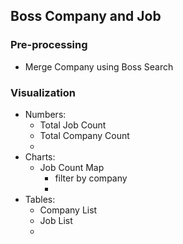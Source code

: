 ## Boss Company and Job

### Pre-processing 
- Merge Company using Boss Search

### Visualization
- Numbers: 
    - Total Job Count
    - Total Company Count
    - 
- Charts:
    - Job Count Map
        - filter by company
        - 
- Tables:
    - Company List
    - Job List
    - 



